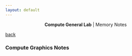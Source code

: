 ```yaml
---
layout: default
---
```

<center><b>Compute General Lab</b> | Memory Notes</center>

[back](../../../index.html)

### Compute Graphics Notes 

